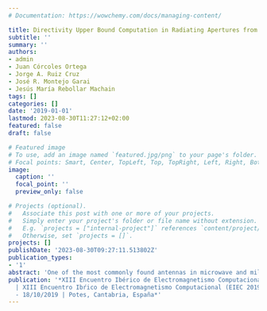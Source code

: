 ```yaml
---
# Documentation: https://wowchemy.com/docs/managing-content/

title: Directivity Upper Bound Computation in Radiating Apertures from a Modal Expansion
subtitle: ''
summary: ''
authors:
- admin
- Juan Córcoles Ortega
- Jorge A. Ruiz Cruz
- José R. Montejo Garai
- Jesús María Rebollar Machain
tags: []
categories: []
date: '2019-01-01'
lastmod: 2023-08-30T11:27:12+02:00
featured: false
draft: false

# Featured image
# To use, add an image named `featured.jpg/png` to your page's folder.
# Focal points: Smart, Center, TopLeft, Top, TopRight, Left, Right, BottomLeft, Bottom, BottomRight.
image:
  caption: ''
  focal_point: ''
  preview_only: false

# Projects (optional).
#   Associate this post with one or more of your projects.
#   Simply enter your project's folder or file name without extension.
#   E.g. `projects = ["internal-project"]` references `content/project/deep-learning/index.md`.
#   Otherwise, set `projects = []`.
projects: []
publishDate: '2023-08-30T09:27:11.513802Z'
publication_types:
- '1'
abstract: 'One of the most commonly found antennas in microwave and millimeter-wave systems are radiating apertures. These antennas can take several forms, such as open-ended waveguides, slots, or horns among others. As for any kind of antennas, a key parameter to be engineered is the directivity. Therefore, the availability of an upper bound of the directivity value for a specified radiating aperture, together with the physical insight on the means to achieve it, can be a useful and valuable information in the antenna design process.'
publication: '*XIII Encuentro Ibérico de Electromagnetismo Computacional (EIEC 2019)
  | XIII Encuentro Ibŕico de Electromagnetismo Computacional (EIEC 2019) | 15/10/2019
  - 18/10/2019 | Potes, Cantabria, España*'
---
```


